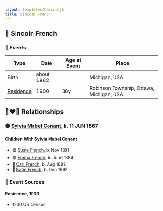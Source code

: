 ```yaml
---
layout: templates/basic.njk
title: Sincoln French
---
```

## 🔵 Sincoln French

### 📆 Events

Type | Date | Age at Event | Place
------ | ------ | ------ | ------
Birth | about 1862 |  | Michigan, USA
[Residence](#event-event-0) | 1900 | 38y | Robinson Township, Ottawa, Michigan, USA

## 👩‍❤️‍👨 Relationships

### 🟣 [Sylvia Mabel Conant](/people/8/88275832), b. 11 JUN 1867

#### Children With Sylvia Mabel Conant
* 🟣 [Susie French](/people/1/14699520), b. Nov 1881
* 🟣 [Emma French](/people/4/42805740), b. June 1884
* 🔵 [Carl French](/people/5/56637000), b. Aug 1889
* 🔵 [Katie French](/people/2/2635370), b. Dec 1892
### 📰 Event Sources

#### <a id="event-event-0"></a> Residence, 1900
* 1900 US Census
